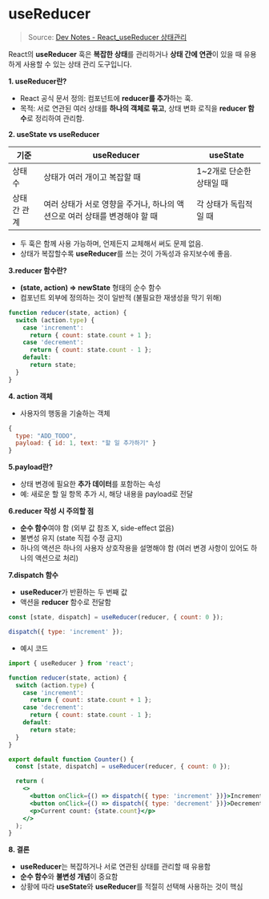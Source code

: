 # useReducer

> Source: [Dev Notes - React_useReducer 상태관리](https://kyoungjooo.github.io/react/250330/)

React의 **useReducer** 훅은 **복잡한 상태**를 관리하거나 **상태 간에 연관**이 있을 때 유용하게 사용할 수 있는 상태 관리 도구입니다.

**1. useReducer란?**

- React 공식 문서 정의: 컴포넌트에 **reducer를 추가**하는 훅.
- 목적: 서로 연관된 여러 상태를 **하나의 객체로 묶고**, 상태 변화 로직을 **reducer 함수**로 정리하여 관리함.

**2. useState vs useReducer**

| 기준         | useReducer                                                                 | useState                  |
| ------------ | -------------------------------------------------------------------------- | ------------------------- |
| 상태 수      | 상태가 여러 개이고 복잡할 때                                               | 1\~2개로 단순한 상태일 때 |
| 상태 간 관계 | 여러 상태가 서로 영향을 주거나, 하나의 액션으로 여러 상태를 변경해야 할 때 | 각 상태가 독립적일 때     |

- 두 훅은 함께 사용 가능하며, 언제든지 교체해서 써도 문제 없음.
- 상태가 복잡할수록 **useReducer**를 쓰는 것이 가독성과 유지보수에 좋음.

**3.reducer 함수란?**

- **(state, action) => newState** 형태의 순수 함수
- 컴포넌트 외부에 정의하는 것이 일반적 (불필요한 재생성을 막기 위해)

```js
function reducer(state, action) {
  switch (action.type) {
    case 'increment':
      return { count: state.count + 1 };
    case 'decrement':
      return { count: state.count - 1 };
    default:
      return state;
  }
}
```

**4. action 객체**

- 사용자의 행동을 기술하는 객체

```js
{
  type: "ADD_TODO",
  payload: { id: 1, text: "할 일 추가하기" }
}
```

**5.payload란?**

- 상태 변경에 필요한 **추가 데이터**를 포함하는 속성
- 예: 새로운 할 일 항목 추가 시, 해당 내용을 payload로 전달

**6.reducer 작성 시 주의할 점**

- **순수 함수**여야 함 (외부 값 참조 X, side-effect 없음)
- 불변성 유지 (state 직접 수정 금지)
- 하나의 액션은 하나의 사용자 상호작용을 설명해야 함 (여러 변경 사항이 있어도 하나의 액션으로 처리)

**7.dispatch 함수**

- **useReducer**가 반환하는 두 번째 값
- 액션을 **reducer** 함수로 전달함

```js
const [state, dispatch] = useReducer(reducer, { count: 0 });

dispatch({ type: 'increment' });
```

- 예시 코드

```jsx
import { useReducer } from 'react';

function reducer(state, action) {
  switch (action.type) {
    case 'increment':
      return { count: state.count + 1 };
    case 'decrement':
      return { count: state.count - 1 };
    default:
      return state;
  }
}

export default function Counter() {
  const [state, dispatch] = useReducer(reducer, { count: 0 });

  return (
    <>
      <button onClick={() => dispatch({ type: 'increment' })}>Increment</button>
      <button onClick={() => dispatch({ type: 'decrement' })}>Decrement</button>
      <p>Current count: {state.count}</p>
    </>
  );
}
```

**8. 결론**

- **useReducer**는 복잡하거나 서로 연관된 상태를 관리할 때 유용함
- **순수 함수**와 **불변성 개념**이 중요함
- 상황에 따라 **useState**와 **useReducer**를 적절히 선택해 사용하는 것이 핵심
